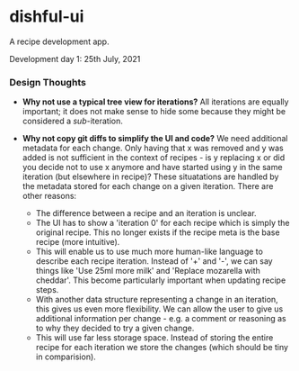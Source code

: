 # dishful-ui

A recipe development app.

Development day 1: 25th July, 2021

### Design Thoughts

- **Why not use a typical tree view for iterations?**
  All iterations are equally important; it does not make sense to hide some because they might
  be considered a _sub_-iteration.
- **Why not copy git diffs to simplify the UI and code?**
  We need additional metadata for each change. Only having that x was removed and y was added
  is not sufficient in the context of recipes - is y replacing x or did you decide not to use 
  x anymore and have started using y in the same iteration (but elsewhere in recipe)? 
  These situatations are handled by the metadata stored for each change on a given iteration.
  There are other reasons:

  - The difference between a recipe and an iteration is unclear.
  - The UI has to show a 'iteration 0' for each recipe which is simply the original recipe. This no longer exists if the recipe meta 
    is the base recipe (more intuitive).
  - This will enable us to use much more human-like language to describe each recipe iteration.
    Instead of '+' and '-', we can say things like 'Use 25ml more milk' and 'Replace mozarella with cheddar'.
    This become particularly important when updating recipe steps.
  - With another data structure representing a change in an iteration, this gives us even more flexibility.
    We can allow the user to give us additional information per change - e.g. a comment or reasoning as to why
    they decided to try a given change.
  - This will use far less storage space. Instead of storing the entire recipe for each iteration we store the changes 
    (which should be tiny in comparision).
